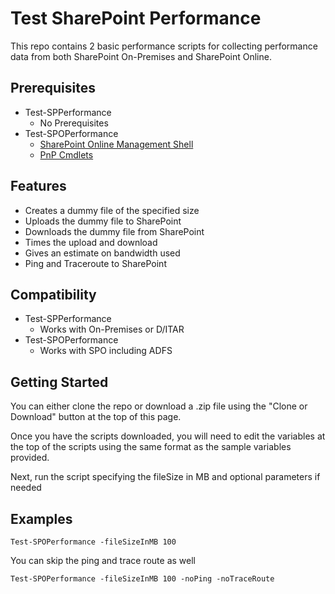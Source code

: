 # Test SharePoint Performance

This repo contains 2 basic performance scripts for collecting performance data
from both SharePoint On-Premises and SharePoint Online.

## Prerequisites

* Test-SPPerformance
  * No Prerequisites
* Test-SPOPerformance
  * [SharePoint Online Management Shell](https://www.microsoft.com/en-us/download/details.aspx?id=35588)
  * [PnP Cmdlets](https://docs.microsoft.com/en-us/powershell/sharepoint/sharepoint-pnp/sharepoint-pnp-cmdlets?view=sharepoint-ps)

## Features

* Creates a dummy file of the specified size
* Uploads the dummy file to SharePoint
* Downloads the dummy file from SharePoint
* Times the upload and download
* Gives an estimate on bandwidth used
* Ping and Traceroute to SharePoint

## Compatibility

* Test-SPPerformance
  * Works with On-Premises or D/ITAR
* Test-SPOPerformance
  * Works with SPO including ADFS

## Getting Started

You can either clone the repo or download a .zip file using the "Clone or Download" button
at the top of this page.

Once you have the scripts downloaded, you will need to edit the variables at the top of the
scripts using the same format as the sample variables provided.

Next, run the script specifying the fileSize in MB and optional parameters if needed

## Examples

```Test-SPOPerformance -fileSizeInMB 100```

You can skip the ping and trace route as well

```Test-SPOPerformance -fileSizeInMB 100 -noPing -noTraceRoute```
